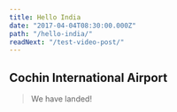 ```yaml
---
title: Hello India
date: "2017-04-04T08:30:00.000Z"
path: "/hello-india/"
readNext: "/test-video-post/"
---
```


## Cochin International Airport

>We have landed!

